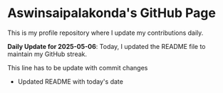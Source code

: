 # Aswinsaipalakonda's GitHub Page

This is my profile repository where I update my contributions daily.

**Daily Update for 2025-05-06**: Today, I updated the README file to maintain my GitHub streak.

This line has to be update with commit changes 
 - Updated README with today's date
